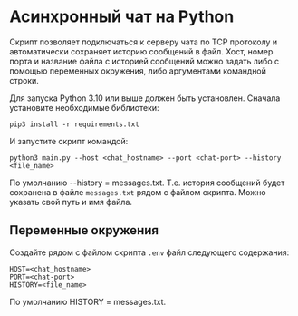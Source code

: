 # Асинхронный чат на Python

Скрипт позволяет подключаться к серверу чата по TCP протоколу
и автоматически сохраняет историю сообщений в файл. Хост, номер порта и
название файла с историей сообщений можно задать либо с помощью переменных окружения,
либо аргументами командной строки.

Для запуска Python 3.10 или выше должен быть установлен.
Сначала установите необходимые библиотеки:

```
pip3 install -r requirements.txt
```

И запустите скрипт командой:

```
python3 main.py --host <chat_hostname> --port <chat-port> --history <file_name>
```

По умолчанию --history = messages.txt. Т.е. история сообщений будет сохранена
в файле `messages.txt` рядом с файлом скрипта. Можно указать свой путь и имя файла.

## Переменные окружения

Создайте рядом с файлом скрипта `.env` файл следующего содержания:

```
HOST=<chat_hostname>
PORT=<chat-port>
HISTORY=<file_name>
```

По умолчанию HISTORY = messages.txt.